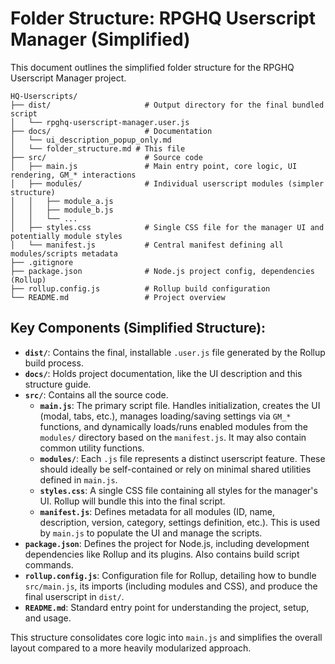 # Folder Structure: RPGHQ Userscript Manager (Simplified)

This document outlines the simplified folder structure for the RPGHQ Userscript Manager project.

```
HQ-Userscripts/
├── dist/                     # Output directory for the final bundled script
│   └── rpghq-userscript-manager.user.js
├── docs/                     # Documentation
│   └── ui_description_popup_only.md
│   └── folder_structure.md # This file
├── src/                      # Source code
│   ├── main.js               # Main entry point, core logic, UI rendering, GM_* interactions
│   ├── modules/              # Individual userscript modules (simpler structure)
│   │   ├── module_a.js
│   │   ├── module_b.js
│   │   └── ...
│   ├── styles.css            # Single CSS file for the manager UI and potentially module styles
│   └── manifest.js           # Central manifest defining all modules/scripts metadata
├── .gitignore
├── package.json              # Node.js project config, dependencies (Rollup)
├── rollup.config.js          # Rollup build configuration
└── README.md                 # Project overview
```

## Key Components (Simplified Structure):

*   **`dist/`**: Contains the final, installable `.user.js` file generated by the Rollup build process.
*   **`docs/`**: Holds project documentation, like the UI description and this structure guide.
*   **`src/`**: Contains all the source code.
    *   **`main.js`**: The primary script file. Handles initialization, creates the UI (modal, tabs, etc.), manages loading/saving settings via `GM_*` functions, and dynamically loads/runs enabled modules from the `modules/` directory based on the `manifest.js`. It may also contain common utility functions.
    *   **`modules/`**: Each `.js` file represents a distinct userscript feature. These should ideally be self-contained or rely on minimal shared utilities defined in `main.js`.
    *   **`styles.css`**: A single CSS file containing all styles for the manager's UI. Rollup will bundle this into the final script.
    *   **`manifest.js`**: Defines metadata for all modules (ID, name, description, version, category, settings definition, etc.). This is used by `main.js` to populate the UI and manage the scripts.
*   **`package.json`**: Defines the project for Node.js, including development dependencies like Rollup and its plugins. Also contains build script commands.
*   **`rollup.config.js`**: Configuration file for Rollup, detailing how to bundle `src/main.js`, its imports (including modules and CSS), and produce the final userscript in `dist/`.
*   **`README.md`**: Standard entry point for understanding the project, setup, and usage.

This structure consolidates core logic into `main.js` and simplifies the overall layout compared to a more heavily modularized approach.
